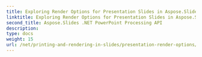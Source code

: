 ```yaml
---
title: Exploring Render Options for Presentation Slides in Aspose.Slides
linktitle: Exploring Render Options for Presentation Slides in Aspose.Slides
second_title: Aspose.Slides .NET PowerPoint Processing API
description: 
type: docs
weight: 15
url: /net/printing-and-rendering-in-slides/presentation-render-options/
---
```


